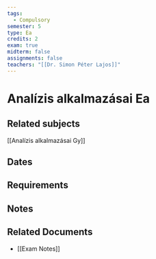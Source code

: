 ```yaml
---
tags:
  - Compulsory
semester: 5
type: Ea
credits: 2
exam: true
midterm: false
assignments: false
teachers: "[[Dr. Simon Péter Lajos]]"
---
```

# Analízis alkalmazásai Ea
## Related subjects
[[Analízis alkalmazásai Gy]]
## Dates
## Requirements
## Notes
## Related Documents
- [[Exam Notes]]
